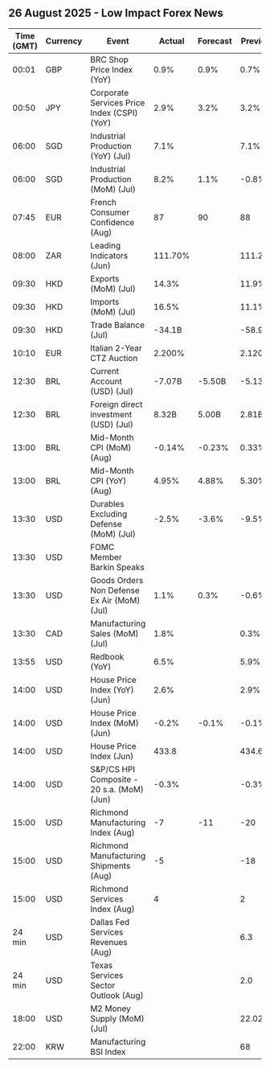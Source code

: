 ## 26 August 2025 - Low Impact Forex News

| Time (GMT) | Currency | Event | Actual | Forecast | Previous |
|------|----------|-------|--------|----------|----------|
| 00:01 | GBP | BRC Shop Price Index (YoY) | 0.9% | 0.9% | 0.7% |
| 00:50 | JPY | Corporate Services Price Index (CSPI) (YoY) | 2.9% | 3.2% | 3.2% |
| 06:00 | SGD | Industrial Production (YoY) (Jul) | 7.1% |  | 7.1% |
| 06:00 | SGD | Industrial Production (MoM) (Jul) | 8.2% | 1.1% | -0.8% |
| 07:45 | EUR | French Consumer Confidence (Aug) | 87 | 90 | 88 |
| 08:00 | ZAR | Leading Indicators (Jun) | 111.70% |  | 111.29% |
| 09:30 | HKD | Exports (MoM) (Jul) | 14.3% |  | 11.9% |
| 09:30 | HKD | Imports (MoM) (Jul) | 16.5% |  | 11.1% |
| 09:30 | HKD | Trade Balance (Jul) | -34.1B |  | -58.9B |
| 10:10 | EUR | Italian 2-Year CTZ Auction | 2.200% |  | 2.120% |
| 12:30 | BRL | Current Account (USD) (Jul) | -7.07B | -5.50B | -5.13B |
| 12:30 | BRL | Foreign direct investment (USD) (Jul) | 8.32B | 5.00B | 2.81B |
| 13:00 | BRL | Mid-Month CPI (MoM) (Aug) | -0.14% | -0.23% | 0.33% |
| 13:00 | BRL | Mid-Month CPI (YoY) (Aug) | 4.95% | 4.88% | 5.30% |
| 13:30 | USD | Durables Excluding Defense (MoM) (Jul) | -2.5% | -3.6% | -9.5% |
| 13:30 | USD | FOMC Member Barkin Speaks |  |  |  |
| 13:30 | USD | Goods Orders Non Defense Ex Air (MoM) (Jul) | 1.1% | 0.3% | -0.6% |
| 13:30 | CAD | Manufacturing Sales (MoM) (Jul) | 1.8% |  | 0.3% |
| 13:55 | USD | Redbook (YoY) | 6.5% |  | 5.9% |
| 14:00 | USD | House Price Index (YoY) (Jun) | 2.6% |  | 2.9% |
| 14:00 | USD | House Price Index (MoM) (Jun) | -0.2% | -0.1% | -0.1% |
| 14:00 | USD | House Price Index (Jun) | 433.8 |  | 434.6 |
| 14:00 | USD | S&P/CS HPI Composite - 20 s.a. (MoM) (Jun) | -0.3% |  | -0.3% |
| 15:00 | USD | Richmond Manufacturing Index (Aug) | -7 | -11 | -20 |
| 15:00 | USD | Richmond Manufacturing Shipments (Aug) | -5 |  | -18 |
| 15:00 | USD | Richmond Services Index (Aug) | 4 |  | 2 |
| 24 min | USD | Dallas Fed Services Revenues (Aug) |  |  | 6.3 |
| 24 min | USD | Texas Services Sector Outlook (Aug) |  |  | 2.0 |
| 18:00 | USD | M2 Money Supply (MoM) (Jul) |  |  | 22.02T |
| 22:00 | KRW | Manufacturing BSI Index |  |  | 68 |
